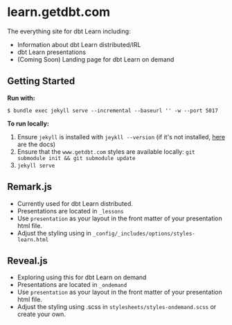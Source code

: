 # learn.getdbt.com

The everything site for dbt Learn including:
* Information about dbt Learn distributed/IRL
* dbt Learn presentations
* (Coming Soon) Landing page for dbt Learn on demand

## Getting Started

**Run with:**
```
$ bundle exec jekyll serve --incremental --baseurl '' -w --port 5017
```

**To run locally:**
1. Ensure `jekyll` is installed with `jeykll --version` (if it's not installed, [here](https://jekyllrb.com/docs/installation/macos/) are the docs)
2. Ensure that the `www.getdbt.com` styles are available locally: `git submodule init && git submodule update`
3. `jekyll serve`

## Remark.js
* Currently used for dbt Learn distributed.
* Presentations are located in `_lessons`
* Use `presentation` as your layout in the front matter of your presentation html file.
* Adjust the styling using in `_config/_includes/options/styles-learn.html`

## Reveal.js
* Exploring using this for dbt Learn on demand
* Presentations are located in `_ondemand`
* Use `presentation` as your layout in the front matter of your presentation html file.
* Adjust the styling using .scss in `stylesheets/styles-ondemand.scss` or create your own.
